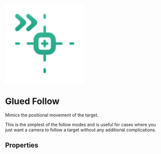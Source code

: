 <img alt="Follow Glued" class="page-header-icon" src="../assets/icons/follow-glued.svg" height="256" width="256" />

# Glued Follow

Mimics the positional movement of the target.

This is the simplest of the follow modes and is useful for cases where you just want a camera to follow a target without any additional complications.

## Properties
<!--@include: ./parts/follow-target.md-->
<!--@include: ./parts/damping.md-->
<!--@include: ./parts/damping-value.md-->

